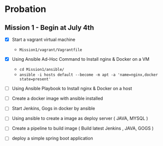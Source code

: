 # Probation

## Mission 1 - Begin at July 4th

- [x] Start a vagrant virtual machine
    - `Mission1/vagrant/Vagrantfile`
- [x] Using Ansible Ad-Hoc Command to Install nginx & Docker on a VM
    - `cd Mission1/ansible/`
    - `ansible -i hosts default --become -m apt -a 'name=nginx,docker state=present'`
- [ ] Using Ansible Playbook to Install nginx & Docker on a host
- [ ] Create a docker image with ansible installed
- [ ] Start Jenkins, Gogs in docker by ansible
- [ ] Using ansible to create a image as deploy server ( JAVA, MYSQL )
- [ ] Create a pipeline to build image ( Build latest Jenkins , JAVA, GOGS )
- [ ] deploy a simple spring boot application

